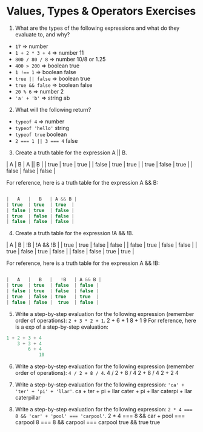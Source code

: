 # Values, Types & Operators Exercises

1. What are the types of the following expressions and what do they evaluate to, and why?
* `17` => number
* `1 + 2 * 3 + 4` => number 11
* `800 / 80 / 8` => number 10/8 or 1.25
* `400 > 200` => boolean true
* `1 !== 1` => boolean false
* `true || false` => boolean true
* `true && false` => boolean false
* `20 % 6` => number 2
* `'a' + 'b'` => string ab

2. What will the following return?
* `typeof 4` => number
*  `typeof 'hello'` string
*  `typeof true` boolean
* `2 === 1 || 3 === 4` false

3. Create a truth table for the expression A || B.

|   A   |   B   | A || B |
| true  | true  | true   |
| false | true  | true   |
| true  | false | true   |
| false | false | false  |

For reference, here is a truth table for the expression A && B:

``` js

|   A   |   B   | A && B |
| true  | true  | true  |
| false | true  | false |
| true  | false | false |
| false | false | false |

```
4. Create a truth table for the expression !A && !B.

|   A   |   B   |   !B   | !A && !B |
| true  | true  | false  |  false   |
| false | true  | false  |  false   |
| true  | false | true   |  false   |
| false | false |  true  |  true    |

For reference, here is a truth table for the expression A && !B:

``` js

|   A   |   B   |   !B   | A && B |
| true  | true  | false  | false |
| false | true  | false  | false |
| true  | false | true   | true  |
| false | false |  true  | false |

```
5. Write a step-by-step evaluation for the following expression (remember order of operations): `2 + 3 * 2 + 1`.
     2 + 6 + 1
         8 + 1
             9
  For reference, here is a exp of a step-by-step evaluation:
  ```js
  1 + 2 + 3 + 4
      3 + 3 + 4
          6 + 4
              10
  ```

 6. Write a step-by-step evaluation for the following expression (remember order of operations): `4 / 2 + 8 / 4`.
 4 / 2 + 8 / 4
     2 + 8 / 4
         2 + 2
             4

 7. Write a step-by-step evaluation for the following expression: `'ca' + 'ter' + 'pi' + 'llar'`.
 ca + ter + pi + llar
    cater + pi + llar
       caterpi + llar
          caterpillar
 8. Write a step-by-step evaluation for the following expression: `2 * 4 === 8 && 'car' + 'pool' === 'carpool'`.
 2 * 4 === 8 && car + pool === carpool
        8 === 8 && carpool === carpool
                          true && true
                                  true
